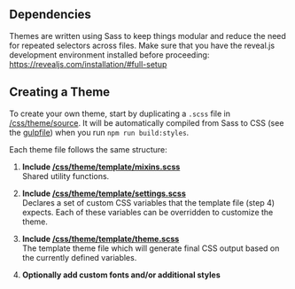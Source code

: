 ## Dependencies

Themes are written using Sass to keep things modular and reduce the need for repeated selectors across files. Make sure that you have the reveal.js development environment installed before proceeding: https://revealjs.com/installation/#full-setup

## Creating a Theme

To create your own theme, start by duplicating a `.scss` file in [/css/theme/source](https://github.com/hakimel/reveal.js/blob/master/css/theme/source). It will be automatically compiled from Sass to CSS (see the [gulpfile](https://github.com/hakimel/reveal.js/blob/master/gulpfile.js)) when you run `npm run build:styles`.

Each theme file follows the same structure:

1. **Include [/css/theme/template/mixins.scss](https://github.com/hakimel/reveal.js/blob/master/css/theme/template/mixins.scss)**  
   Shared utility functions.

2. **Include [/css/theme/template/settings.scss](https://github.com/hakimel/reveal.js/blob/master/css/theme/template/settings.scss)**  
   Declares a set of custom CSS variables that the template file (step 4) expects. Each of these variables can be overridden to customize the theme.

3. **Include [/css/theme/template/theme.scss](https://github.com/hakimel/reveal.js/blob/master/css/theme/template/theme.scss)**  
   The template theme file which will generate final CSS output based on the currently defined variables.

4. **Optionally add custom fonts and/or additional styles**
